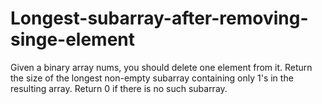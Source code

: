 # Longest-subarray-after-removing-singe-element
Given a binary array nums, you should delete one element from it.  Return the size of the longest non-empty subarray containing only 1's in the resulting array. Return 0 if there is no such subarray.
